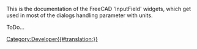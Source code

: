  

This is the documentation of the FreeCAD \'InputField\' widgets, which get used in most of the dialogs handling parameter with units.

ToDo\...

 

[Category:Developer{{\#translation:}}](Category:Developer.md)
